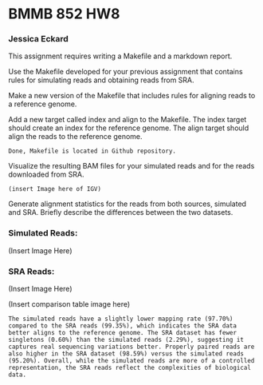 # BMMB 852 HW8
### Jessica Eckard

This assignment requires writing a Makefile and a markdown report.

Use the Makefile developed for your previous assignment that contains rules for simulating reads and obtaining reads from SRA.

Make a new version of the Makefile that includes rules for aligning reads to a reference genome.

Add a new target called index and align to the Makefile. The index target should create an index for the reference genome. The align target should align the reads to the reference genome.

	Done, Makefile is located in Github repository. 

Visualize the resulting BAM files for your simulated reads and for the reads downloaded from SRA.

	(insert Image here of IGV)


Generate alignment statistics for the reads from both sources, simulated and SRA.
Briefly describe the differences between the two datasets.

### Simulated Reads:
(Insert Image Here)

### SRA Reads:
(Insert Image Here)

(Insert comparison table image here)

	The simulated reads have a slightly lower mapping rate (97.70%) compared to the SRA reads (99.35%), which indicates the SRA data better aligns to the reference genome. The SRA dataset has fewer singletons (0.60%) than the simulated reads (2.29%), suggesting it captures real sequencing variations better. Properly paired reads are also higher in the SRA dataset (98.59%) versus the simulated reads (95.20%). Overall, while the simulated reads are more of a controlled representation, the SRA reads reflect the complexities of biological data.
